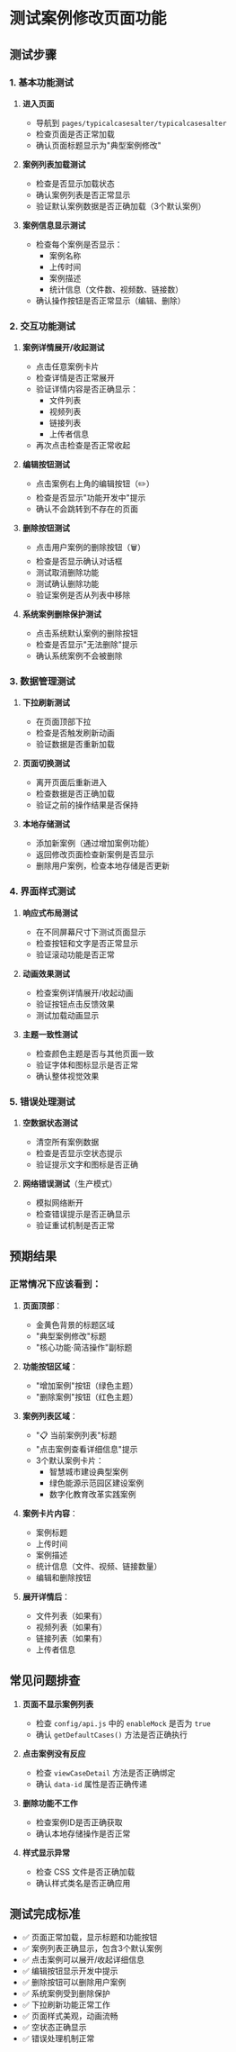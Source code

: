 # 测试案例修改页面功能

## 测试步骤

### 1. 基本功能测试

1. **进入页面**
   - 导航到 `pages/typicalcasesalter/typicalcasesalter`
   - 检查页面是否正常加载
   - 确认页面标题显示为"典型案例修改"

2. **案例列表加载测试**
   - 检查是否显示加载状态
   - 确认案例列表是否正常显示
   - 验证默认案例数据是否正确加载（3个默认案例）

3. **案例信息显示测试**
   - 检查每个案例是否显示：
     - 案例名称
     - 上传时间
     - 案例描述
     - 统计信息（文件数、视频数、链接数）
   - 确认操作按钮是否正常显示（编辑、删除）

### 2. 交互功能测试

1. **案例详情展开/收起测试**
   - 点击任意案例卡片
   - 检查详情是否正常展开
   - 验证详情内容是否正确显示：
     - 文件列表
     - 视频列表
     - 链接列表
     - 上传者信息
   - 再次点击检查是否正常收起

2. **编辑按钮测试**
   - 点击案例右上角的编辑按钮（✏️）
   - 检查是否显示"功能开发中"提示
   - 确认不会跳转到不存在的页面

3. **删除按钮测试**
   - 点击用户案例的删除按钮（🗑️）
   - 检查是否显示确认对话框
   - 测试取消删除功能
   - 测试确认删除功能
   - 验证案例是否从列表中移除

4. **系统案例删除保护测试**
   - 点击系统默认案例的删除按钮
   - 检查是否显示"无法删除"提示
   - 确认系统案例不会被删除

### 3. 数据管理测试

1. **下拉刷新测试**
   - 在页面顶部下拉
   - 检查是否触发刷新动画
   - 验证数据是否重新加载

2. **页面切换测试**
   - 离开页面后重新进入
   - 检查数据是否正确加载
   - 验证之前的操作结果是否保持

3. **本地存储测试**
   - 添加新案例（通过增加案例功能）
   - 返回修改页面检查新案例是否显示
   - 删除用户案例，检查本地存储是否更新

### 4. 界面样式测试

1. **响应式布局测试**
   - 在不同屏幕尺寸下测试页面显示
   - 检查按钮和文字是否正常显示
   - 验证滚动功能是否正常

2. **动画效果测试**
   - 检查案例详情展开/收起动画
   - 验证按钮点击反馈效果
   - 测试加载动画显示

3. **主题一致性测试**
   - 检查颜色主题是否与其他页面一致
   - 验证字体和图标显示是否正常
   - 确认整体视觉效果

### 5. 错误处理测试

1. **空数据状态测试**
   - 清空所有案例数据
   - 检查是否显示空状态提示
   - 验证提示文字和图标是否正确

2. **网络错误测试**（生产模式）
   - 模拟网络断开
   - 检查错误提示是否正确显示
   - 验证重试机制是否正常

## 预期结果

### 正常情况下应该看到：

1. **页面顶部**：
   - 金黄色背景的标题区域
   - "典型案例修改"标题
   - "核心功能·简洁操作"副标题

2. **功能按钮区域**：
   - "增加案例"按钮（绿色主题）
   - "删除案例"按钮（红色主题）

3. **案例列表区域**：
   - "📋 当前案例列表"标题
   - "点击案例查看详细信息"提示
   - 3个默认案例卡片：
     - 智慧城市建设典型案例
     - 绿色能源示范园区建设案例
     - 数字化教育改革实践案例

4. **案例卡片内容**：
   - 案例标题
   - 上传时间
   - 案例描述
   - 统计信息（文件、视频、链接数量）
   - 编辑和删除按钮

5. **展开详情后**：
   - 文件列表（如果有）
   - 视频列表（如果有）
   - 链接列表（如果有）
   - 上传者信息

## 常见问题排查

1. **页面不显示案例列表**
   - 检查 `config/api.js` 中的 `enableMock` 是否为 `true`
   - 确认 `getDefaultCases()` 方法是否正确执行

2. **点击案例没有反应**
   - 检查 `viewCaseDetail` 方法是否正确绑定
   - 确认 `data-id` 属性是否正确传递

3. **删除功能不工作**
   - 检查案例ID是否正确获取
   - 确认本地存储操作是否正常

4. **样式显示异常**
   - 检查 CSS 文件是否正确加载
   - 确认样式类名是否正确应用

## 测试完成标准

- ✅ 页面正常加载，显示标题和功能按钮
- ✅ 案例列表正确显示，包含3个默认案例
- ✅ 点击案例可以展开/收起详细信息
- ✅ 编辑按钮显示开发中提示
- ✅ 删除按钮可以删除用户案例
- ✅ 系统案例受到删除保护
- ✅ 下拉刷新功能正常工作
- ✅ 页面样式美观，动画流畅
- ✅ 空状态正确显示
- ✅ 错误处理机制正常
